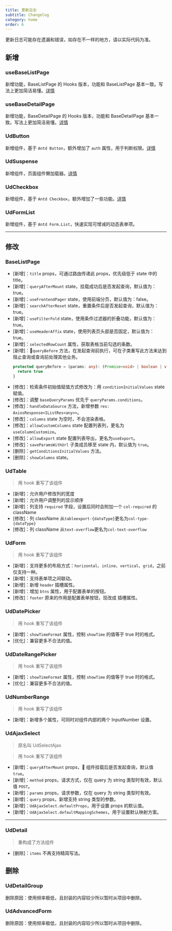 ```yaml
---
title: 更新日志
subtitle: Changelog
category: home
order: 6
---
```


更新日志可能存在遗漏和错误，如存在不一样的地方，请以实际代码为准。

## 新增

### useBaseListPage

新增功能，BaseListPage 的 Hooks 版本，功能和 BaseListPage 基本一致。写法上更加简洁易懂。[详情](#/pages/useBaseListPage)

### useBaseDetailPage

新增功能，BaseDetailPage 的 Hooks 版本，功能和 BaseDetailPage 基本一致。写法上更加简洁易懂。[详情](#/pages/useBaseDetailPage)

### UdButton

新增组件，基于 `Antd Button`，额外增加了 `auth` 属性，用于判断权限。[详情](#/components/UdButton)

### UdSuspense

新增组件，页面组件懒加载器。[详情](#/components/UdSuspense)

### UdCheckbox

新增组件，基于 `Antd Checkbox`，额外增加了一些功能。[详情](#/components/UdCheckbox)

### UdFormList

新增组件，基于 `Antd Form.List`，快速实现可增减的动态表单项。

---

## 修改

### BaseListPage

- [新增]：`title` props，可通过路由传递此 props，优先级低于 state 中的 title。
- [新增]：`queryAfterMount` state，挂载成功后是否发起查询，默认值为：true。
- [新增]：`useFrontendPager` state，使用前端分页，默认值为：false。
- [新增]：`searchAfterReset` state，重置条件后是否发起查询，默认值为：true。
- [新增]：`useFilterFold` state，使用条件过滤器的折叠功能，默认值为：true。
- [新增]：`useHeaderAffix` state，使用列表页头部是否固定，默认值为：true。
- [新增]：`selectedRowCount` 属性，获取表格当前勾选的条数。
- [新增]：`queryBefore` 方法，在发起查询前执行，可在子类重写此方法来达到阻止查询或查询前处理其他业务。
  ```ts
  protected queryBefore = (params: any): (Promise<void> | boolean | void) => {
    return true
  }
  ```
- [修改]：检索条件初始值赋值方式修改为：用 `conditionInitialValues` state 赋值。
- [修改]：调整 `baseQueryParams` 优先于 `queryParams.conditions`。
- [修改]：`handleDataSource` 方法，新增参数 `res: AxiosResponse<IListRes<any>>`。
- [修改]：`columns` state 为空时，不会渲染表格。
- [修改]：`allowCustomColumns` state 配置列表列，更名为`useColumnCustomize`。
- [修改]：`allowExport` state 配置列表导出，更名为`useExport`。
- [修改]：`saveParamsWithUrl` 子类成员移至 state 内，默认值为 `true`。
- [删除]：`getConditionsInitialValues` 方法。
- [删除]：`showColumns` state。

### UdTable

> 用 hook 重写了该组件

- [新增]：允许用户修改列的宽度
- [新增]：允许用户调整列的显示顺序
- [新增]：列支持 `required` 字段，设置后同时会附加一个 `col-required` 的 className
- [修改]：列 className 从`tableexport-{dataType}`更名为`col-type-{dataType}`
- [修改]：列 className 从`text-overflow`更名为`col-text-overflow`

### UdForm

> 用 hook 重写了该组件

- [新增]：支持更多的布局方式：`horizontal`、`inline`、`vertical`、`grid`，之前仅支持一种。
- [新增]：支持表单项之间联动。
- [新增]：新增 `header` 插槽属性。
- [新增]：增加 `btns` 属性，用于配置表单的按钮。
- [修改]：`footer` 原来的作用是配置表单按钮，现改成 插槽属性。

### UdDatePicker

> 用 hook 重写了该组件

- [新增]：`showTimeFormat` 属性，控制 `showTime` 的值等于 true 时的格式。
- [优化]：兼容更多不合法的值。

### UdDateRangePicker

> 用 hook 重写了该组件

- [新增]：`showTimeFormat` 属性，控制 `showTime` 的值等于 true 时的格式。
- [优化]：兼容更多不合法的值。

### UdNumberRange

> 用 hook 重写了该组件

- [新增]：新增多个属性，可同时对组件内部的两个 InputNumber 设置。

### UdAjaxSelect

> 原名叫 UdSelectAjax

> 用 hook 重写了该组件

- [新增]：`queryAfterMount` props， 组件挂载后是否发起查询，默认值 `true`。
- [新增]：`method` props，请求方式，仅在 query 为 string 类型时有效，默认值 `POST`。
- [新增]：`params` props，请求参数，仅在 query 为 string 类型时有效。
- [新增]：`query` props，新增支持 string 类型的参数。
- [新增]：`UdAjaxSelect.defaultProps`，用于设置 props 的默认值。
- [新增]：`UdAjaxSelect.defaultMappingSchemes`，用于设置默认映射方案。

---

### UdDetail

> 重构成了方法组件

- [删除]：`items` 不再支持精简写法。

## 删除

### UdDetailGroup

删除原因：使用频率极低，且封装的内容较少所以暂时从项目中删除。

### UdAdvancedForm

删除原因：使用频率极低，且封装的内容较少所以暂时从项目中删除。